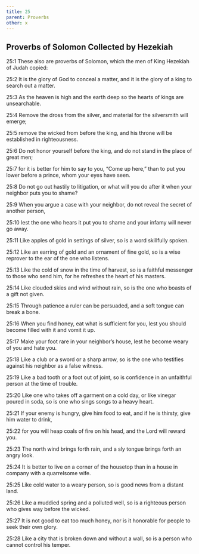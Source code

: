 ```yaml
---
title: 25
parent: Proverbs
other: x
---
```


## Proverbs of Solomon Collected by Hezekiah


<a name="25:1">25:1</a> These also are proverbs of Solomon, which the men of King Hezekiah of Judah copied:

<a name="25:2">25:2</a> It is the glory of God to conceal a matter, and it is the glory of a king to search out a matter.

<a name="25:3">25:3</a> As the heaven is high and the earth deep so the hearts of kings are unsearchable.

<a name="25:4">25:4</a> Remove the dross from the silver, and material for the silversmith will emerge;

<a name="25:5">25:5</a> remove the wicked from before the king, and his throne will be established in righteousness.

<a name="25:6">25:6</a> Do not honor yourself before the king, and do not stand in the place of great men;

<a name="25:7">25:7</a> for it is better for him to say to you, “Come up here,” than to put you lower before a prince, whom your eyes have seen.

<a name="25:8">25:8</a> Do not go out hastily to litigation, or what will you do after it when your neighbor puts you to shame?

<a name="25:9">25:9</a> When you argue a case with your neighbor, do not reveal the secret of another person,

<a name="25:10">25:10</a> lest the one who hears it put you to shame and your infamy will never go away.

<a name="25:11">25:11</a> Like apples of gold in settings of silver, so is a word skillfully spoken.

<a name="25:12">25:12</a> Like an earring of gold and an ornament of fine gold, so is a wise reprover to the ear of the one who listens.

<a name="25:13">25:13</a> Like the cold of snow in the time of harvest, so is a faithful messenger to those who send him, for he refreshes the heart of his masters.

<a name="25:14">25:14</a> Like clouded skies and wind without rain, so is the one who boasts of a gift not given.

<a name="25:15">25:15</a> Through patience a ruler can be persuaded, and a soft tongue can break a bone.

<a name="25:16">25:16</a> When you find honey, eat what is sufficient for you, lest you should become filled with it and vomit it up.

<a name="25:17">25:17</a> Make your foot rare in your neighbor’s house, lest he become weary of you and hate you.

<a name="25:18">25:18</a> Like a club or a sword or a sharp arrow, so is the one who testifies against his neighbor as a false witness.

<a name="25:19">25:19</a> Like a bad tooth or a foot out of joint, so is confidence in an unfaithful person at the time of trouble.

<a name="25:20">25:20</a> Like one who takes off a garment on a cold day, or like vinegar poured in soda, so is one who sings songs to a heavy heart.

<a name="25:21">25:21</a> If your enemy is hungry, give him food to eat, and if he is thirsty, give him water to drink,

<a name="25:22">25:22</a> for you will heap coals of fire on his head, and the Lord will reward you.

<a name="25:23">25:23</a> The north wind brings forth rain, and a sly tongue brings forth an angry look.

<a name="25:24">25:24</a> It is better to live on a corner of the housetop than in a house in company with a quarrelsome wife.

<a name="25:25">25:25</a> Like cold water to a weary person, so is good news from a distant land.

<a name="25:26">25:26</a> Like a muddied spring and a polluted well, so is a righteous person who gives way before the wicked.

<a name="25:27">25:27</a> It is not good to eat too much honey, nor is it honorable for people to seek their own glory.

<a name="25:28">25:28</a> Like a city that is broken down and without a wall, so is a person who cannot control his temper.
